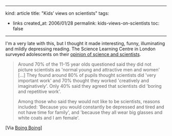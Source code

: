 -----
kind: article
title: "Kids&#8217; views on scientists"
tags:
- links
created_at: 2006/01/28
permalink: kids-views-on-scientists
toc: false
-----

<p>I'm a very late with this, but I thought it made interesting, funny, illuminating and mildly depressing reading. The Science Learning Centre in London surveyed adolescents on their <a href="http://news.bbc.co.uk/2/hi/uk_news/education/4630808.stm">opinion of science and scientists</a>.</p>

<blockquote>
<p>Around 70% of the 11-15 year olds questioned said they did not picture scientists as 'normal young and attractive men and women' [...] They found around 80% of pupils thought scientists did 'very important work' and 70% thought they worked 'creatively and imaginatively'. Only 40% said they agreed that scientists did 'boring and repetitive work'.</p>
<p>Among those who said they would not like to be scientists, reasons included: 'Because you would constantly be depressed and tired and not have time for family', and 'because they all wear big glasses and white coats and I am female'.</p>
</blockquote>

<p>[Via <a href="http://www.boingboing.net">Boing Boing</a>]</p>



